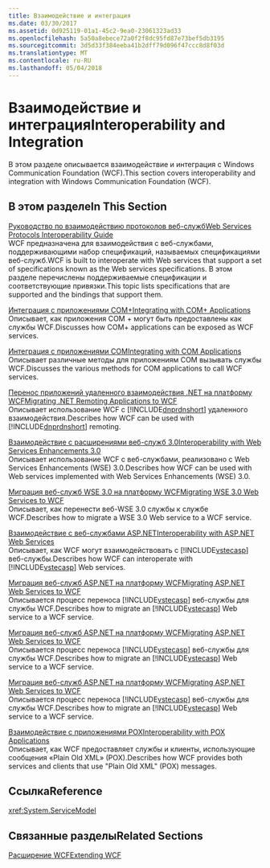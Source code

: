```yaml
---
title: Взаимодействие и интеграция
ms.date: 03/30/2017
ms.assetid: 0d925119-01a1-45c2-9ea0-23061323ad33
ms.openlocfilehash: 5a50a8ebece72a0f2f8dc95fd87e73bef5db3195
ms.sourcegitcommit: 3d5d33f384eeba41b2dff79d096f47ccc8d8f03d
ms.translationtype: MT
ms.contentlocale: ru-RU
ms.lasthandoff: 05/04/2018
---
```

# <a name="interoperability-and-integration"></a><span data-ttu-id="504c1-102">Взаимодействие и интеграция</span><span class="sxs-lookup"><span data-stu-id="504c1-102">Interoperability and Integration</span></span>
<span data-ttu-id="504c1-103">В этом разделе описывается взаимодействие и интеграция с Windows Communication Foundation (WCF).</span><span class="sxs-lookup"><span data-stu-id="504c1-103">This section covers interoperability and integration with Windows Communication Foundation (WCF).</span></span>  
  
## <a name="in-this-section"></a><span data-ttu-id="504c1-104">В этом разделе</span><span class="sxs-lookup"><span data-stu-id="504c1-104">In This Section</span></span>  
 [<span data-ttu-id="504c1-105">Руководство по взаимодействию протоколов веб-служб</span><span class="sxs-lookup"><span data-stu-id="504c1-105">Web Services Protocols Interoperability Guide</span></span>](../../../../docs/framework/wcf/feature-details/web-services-protocols-interoperability-guide.md)  
 <span data-ttu-id="504c1-106">WCF предназначена для взаимодействия с веб-службами, поддерживающими набор спецификаций, называемых спецификациями веб-служб.</span><span class="sxs-lookup"><span data-stu-id="504c1-106">WCF is built to interoperate with Web services that support a set of specifications known as the Web services specifications.</span></span> <span data-ttu-id="504c1-107">В этом разделе перечислены поддерживаемые спецификации и соответствующие привязки.</span><span class="sxs-lookup"><span data-stu-id="504c1-107">This topic lists specifications that are supported and the bindings that support them.</span></span>  
  
 [<span data-ttu-id="504c1-108">Интеграция с приложениями COM+</span><span class="sxs-lookup"><span data-stu-id="504c1-108">Integrating with COM+ Applications</span></span>](../../../../docs/framework/wcf/feature-details/integrating-with-com-plus-applications.md)  
 <span data-ttu-id="504c1-109">Описывает, как приложения COM + могут быть предоставлены как службы WCF.</span><span class="sxs-lookup"><span data-stu-id="504c1-109">Discusses how COM+ applications can be exposed as WCF services.</span></span>  
  
 [<span data-ttu-id="504c1-110">Интеграция с приложениями COM</span><span class="sxs-lookup"><span data-stu-id="504c1-110">Integrating with COM Applications</span></span>](../../../../docs/framework/wcf/feature-details/integrating-with-com-applications.md)  
 <span data-ttu-id="504c1-111">Описывает различные методы для приложениям COM вызывать службы WCF.</span><span class="sxs-lookup"><span data-stu-id="504c1-111">Discusses the various methods for COM applications to call WCF services.</span></span>  
  
 [<span data-ttu-id="504c1-112">Перенос приложений удаленного взаимодействия .NET на платформу WCF</span><span class="sxs-lookup"><span data-stu-id="504c1-112">Migrating .NET Remoting Applications to WCF</span></span>](../../../../docs/framework/wcf/feature-details/migrating-net-remoting-applications-to-wcf.md)  
 <span data-ttu-id="504c1-113">Описывает использование WCF с [!INCLUDE[dnprdnshort](../../../../includes/dnprdnshort-md.md)] удаленного взаимодействия.</span><span class="sxs-lookup"><span data-stu-id="504c1-113">Describes how WCF can be used with [!INCLUDE[dnprdnshort](../../../../includes/dnprdnshort-md.md)] remoting.</span></span>  
  
 [<span data-ttu-id="504c1-114">Взаимодействие с расширениями веб-служб 3.0</span><span class="sxs-lookup"><span data-stu-id="504c1-114">Interoperability with Web Services Enhancements 3.0</span></span>](../../../../docs/framework/wcf/feature-details/interoperability-with-web-services-enhancements-3-0.md)  
 <span data-ttu-id="504c1-115">Описывает использование WCF с веб-службами, реализовано с Web Services Enhancements (WSE) 3.0.</span><span class="sxs-lookup"><span data-stu-id="504c1-115">Describes how WCF can be used with Web services implemented with Web Services Enhancements (WSE) 3.0.</span></span>  
  
 [<span data-ttu-id="504c1-116">Миграция веб-служб WSE 3.0 на платформу WCF</span><span class="sxs-lookup"><span data-stu-id="504c1-116">Migrating WSE 3.0 Web Services to WCF</span></span>](../../../../docs/framework/wcf/feature-details/migrating-wse-3-0-web-services-to-wcf.md)  
 <span data-ttu-id="504c1-117">Описывает, как перенести веб-WSE 3.0 службы к службе WCF.</span><span class="sxs-lookup"><span data-stu-id="504c1-117">Describes how to migrate a WSE 3.0 Web service to a WCF service.</span></span>  
  
 [<span data-ttu-id="504c1-118">Взаимодействие с веб-службами ASP.NET</span><span class="sxs-lookup"><span data-stu-id="504c1-118">Interoperability with ASP.NET Web Services</span></span>](../../../../docs/framework/wcf/feature-details/interop-with-aspnet-web-services.md)  
 <span data-ttu-id="504c1-119">Описывает, как WCF могут взаимодействовать с [!INCLUDE[vstecasp](../../../../includes/vstecasp-md.md)] веб-службы.</span><span class="sxs-lookup"><span data-stu-id="504c1-119">Describes how WCF can interoperate with [!INCLUDE[vstecasp](../../../../includes/vstecasp-md.md)] Web services.</span></span>  
  
 [<span data-ttu-id="504c1-120">Миграция веб-служб ASP.NET на платформу WCF</span><span class="sxs-lookup"><span data-stu-id="504c1-120">Migrating ASP.NET Web Services to WCF</span></span>](../../../../docs/framework/wcf/feature-details/migrating-aspnet-web-services-to-wcf.md)  
 <span data-ttu-id="504c1-121">Описывается процесс переноса [!INCLUDE[vstecasp](../../../../includes/vstecasp-md.md)] веб-службы для службы WCF.</span><span class="sxs-lookup"><span data-stu-id="504c1-121">Describes how to migrate an [!INCLUDE[vstecasp](../../../../includes/vstecasp-md.md)] Web service to a WCF service.</span></span>  
  
 [<span data-ttu-id="504c1-122">Миграция веб-служб ASP.NET на платформу WCF</span><span class="sxs-lookup"><span data-stu-id="504c1-122">Migrating ASP.NET Web Services to WCF</span></span>](../../../../docs/framework/wcf/feature-details/migrating-aspnet-web-services-to-wcf.md)  
 <span data-ttu-id="504c1-123">Описывается процесс переноса [!INCLUDE[vstecasp](../../../../includes/vstecasp-md.md)] веб-службы для службы WCF.</span><span class="sxs-lookup"><span data-stu-id="504c1-123">Describes how to migrate an [!INCLUDE[vstecasp](../../../../includes/vstecasp-md.md)] Web service to a WCF service.</span></span>  
  
 [<span data-ttu-id="504c1-124">Миграция веб-служб ASP.NET на платформу WCF</span><span class="sxs-lookup"><span data-stu-id="504c1-124">Migrating ASP.NET Web Services to WCF</span></span>](../../../../docs/framework/wcf/feature-details/migrating-aspnet-web-services-to-wcf.md)  
 <span data-ttu-id="504c1-125">Описывается процесс переноса [!INCLUDE[vstecasp](../../../../includes/vstecasp-md.md)] веб-службы для службы WCF.</span><span class="sxs-lookup"><span data-stu-id="504c1-125">Describes how to migrate an [!INCLUDE[vstecasp](../../../../includes/vstecasp-md.md)] Web service to a WCF service.</span></span>  
  
 [<span data-ttu-id="504c1-126">Взаимодействие с приложениями POX</span><span class="sxs-lookup"><span data-stu-id="504c1-126">Interoperability with POX Applications</span></span>](../../../../docs/framework/wcf/feature-details/interoperability-with-pox-applications.md)  
 <span data-ttu-id="504c1-127">Описывает, как WCF предоставляет службы и клиенты, использующие сообщения «Plain Old XML» (POX).</span><span class="sxs-lookup"><span data-stu-id="504c1-127">Describes how WCF provides both services and clients that use "Plain Old XML" (POX) messages.</span></span>  
  
## <a name="reference"></a><span data-ttu-id="504c1-128">Ссылка</span><span class="sxs-lookup"><span data-stu-id="504c1-128">Reference</span></span>  
 <xref:System.ServiceModel>  
  
## <a name="related-sections"></a><span data-ttu-id="504c1-129">Связанные разделы</span><span class="sxs-lookup"><span data-stu-id="504c1-129">Related Sections</span></span>  
 [<span data-ttu-id="504c1-130">Расширение WCF</span><span class="sxs-lookup"><span data-stu-id="504c1-130">Extending WCF</span></span>](../../../../docs/framework/wcf/extending/index.md)
